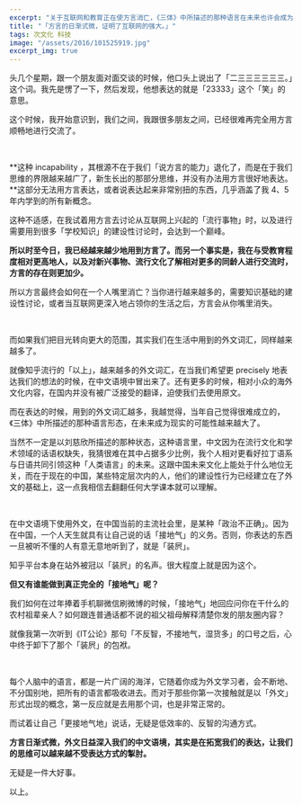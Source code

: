 ```yaml
---
excerpt: "关于互联网和教育正在使方言消亡，《三体》中所描述的那种语言在未来也许会成为现实，我们能不能做到完全的「接地气」和如何说话才是「不反智」。"
title: "「方言的日渐式微，证明了互联网的强大。」"
tags: 次文化 科技
image: "/assets/2016/101525919.jpg"
excerpt_img: true
---
```


头几个星期，跟一个朋友面对面交谈的时候，他口头上说出了「二三三三三三三。」这个词。我先是愣了一下，然后发现，他想表达的就是「23333」这个「笑」的意思。

这个时候，我开始意识到，我们之间，我跟很多朋友之间，已经很难再完全用方言顺畅地进行交流了。

<br>

**这种 incapability ，其根源不在于我们「说方言的能力」退化了，而是在于我们思维的界限越来越广了，新生长出的那部分思维，并没有办法用方言很好地表达。**这部分无法用方言表达，或者说表达起来非常别扭的东西，几乎涵盖了我 4、5 年内学到的所有新概念。

这种不适感，在我试着用方言去讨论从互联网上兴起的「流行事物」时，以及进行需要用到很多「学校知识」的建设性讨论时，会达到一个巅峰。

**所以时至今日，我已经越来越少地用到方言了。而另一个事实是，我在与受教育程度相对更高地人，以及对新兴事物、流行文化了解相对更多的同龄人进行交流时，方言的存在则更加少。**

所以方言最终会如何在一个人嘴里消亡？当你进行越来越多的，需要知识基础的建设性讨论，或者当互联网更深入地占领你的生活之后，方言会从你嘴里消失。

<br>

而如果我们把目光转向更大的范围，其实我们在生活中用到的外文词汇，同样越来越多了。

就像知乎流行的「以上」，越来越多的外文词汇，在当我们希望更 precisely 地表达我们的想法的时候，在中文语境中冒出来了。还有更多的时候，相对小众的海外文化内容，在国内并没有被广泛接受的翻译，迫使我们去使用原文。

而在表达的时候，用到的外文词汇越多，我越觉得，当年自己觉得很难成立的，《三体》中所描述的那种语言形态，在未来成为现实的可能性越来越大了。

当然不一定是以刘慈欣所描述的那种状态，这种语言里，中文因为在流行文化和学术领域的话语权缺失，我猜很难在其中占据多少比例，我个人相对更看好拉丁语系与日语共同引领这种「人类语言」的未来。这跟中国未来文化上能处于什么地位无关，而在于现在的中国，某些特定层次内的人，他们的建设性行为已经建立在了外文的基础上，这一点我相信去翻翻任何大学课本就可以理解。

<br>

在中文语境下使用外文，在中国当前的主流社会里，是某种「政治不正确」。因为在中国，一个人天生就具有让自己说的话「接地气」的义务。否则，你表达的东西一旦被听不懂的人有意无意地听到了，就是「装屄」。

知乎平台本身在站外被冠以「装屄」的名声。很大程度上就是因为这个。

**但又有谁能做到真正完全的「接地气」呢？**

我们如何在过年捧着手机聊微信刷微博的时候，「接地气」地回应问你在干什么的农村祖辈亲人？如何跟连普通话都不说的祖父祖母解释清楚你发的朋友圈内容？

就像我第一次听到《IT公论》那句「不反智，不接地气，湿货多」的口号之后，心中终于卸下了那个「装屄」的包袱。

<br>

每个人脑中的语言，都是一片广阔的海洋，它随着你成为外文学习者，会不断地、不分国别地，把所有的语言都吸收进去。而对于那些你第一次接触就是以「外文」形式出现的概念，第一反应就是去用那个词，也是非常正常的。

而试着让自己「更接地气地」说话，无疑是低效率的、反智的沟通方式。

**方言日渐式微，外文日益深入我们的中文语境，其实是在拓宽我们的表达，让我们的思维可以越来越不受表达方式的掣肘。**

无疑是一件大好事。

以上。
